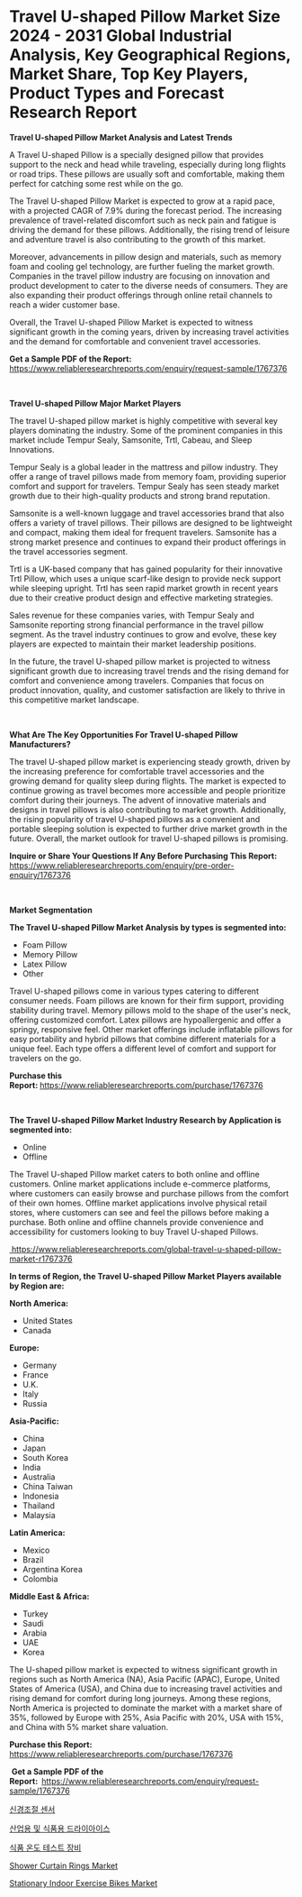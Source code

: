 <p><h1>Travel U-shaped Pillow Market Size 2024 - 2031 Global Industrial Analysis, Key Geographical Regions, Market Share, Top Key Players, Product Types and Forecast Research Report</h1></p><p><strong>Travel U-shaped Pillow Market Analysis and Latest Trends</strong></p>
<p><p>A Travel U-shaped Pillow is a specially designed pillow that provides support to the neck and head while traveling, especially during long flights or road trips. These pillows are usually soft and comfortable, making them perfect for catching some rest while on the go.</p><p>The Travel U-shaped Pillow Market is expected to grow at a rapid pace, with a projected CAGR of 7.9% during the forecast period. The increasing prevalence of travel-related discomfort such as neck pain and fatigue is driving the demand for these pillows. Additionally, the rising trend of leisure and adventure travel is also contributing to the growth of this market.</p><p>Moreover, advancements in pillow design and materials, such as memory foam and cooling gel technology, are further fueling the market growth. Companies in the travel pillow industry are focusing on innovation and product development to cater to the diverse needs of consumers. They are also expanding their product offerings through online retail channels to reach a wider customer base.</p><p>Overall, the Travel U-shaped Pillow Market is expected to witness significant growth in the coming years, driven by increasing travel activities and the demand for comfortable and convenient travel accessories.</p></p>
<p><strong>Get a Sample PDF of the Report:&nbsp;</strong> <a href="https://www.reliableresearchreports.com/enquiry/request-sample/1767376">https://www.reliableresearchreports.com/enquiry/request-sample/1767376</a></p>
<p>&nbsp;</p>
<p><strong>Travel U-shaped Pillow Major Market Players</strong></p>
<p><p>The travel U-shaped pillow market is highly competitive with several key players dominating the industry. Some of the prominent companies in this market include Tempur Sealy, Samsonite, Trtl, Cabeau, and Sleep Innovations. </p><p>Tempur Sealy is a global leader in the mattress and pillow industry. They offer a range of travel pillows made from memory foam, providing superior comfort and support for travelers. Tempur Sealy has seen steady market growth due to their high-quality products and strong brand reputation.</p><p>Samsonite is a well-known luggage and travel accessories brand that also offers a variety of travel pillows. Their pillows are designed to be lightweight and compact, making them ideal for frequent travelers. Samsonite has a strong market presence and continues to expand their product offerings in the travel accessories segment.</p><p>Trtl is a UK-based company that has gained popularity for their innovative Trtl Pillow, which uses a unique scarf-like design to provide neck support while sleeping upright. Trtl has seen rapid market growth in recent years due to their creative product design and effective marketing strategies.</p><p>Sales revenue for these companies varies, with Tempur Sealy and Samsonite reporting strong financial performance in the travel pillow segment. As the travel industry continues to grow and evolve, these key players are expected to maintain their market leadership positions.</p><p>In the future, the travel U-shaped pillow market is projected to witness significant growth due to increasing travel trends and the rising demand for comfort and convenience among travelers. Companies that focus on product innovation, quality, and customer satisfaction are likely to thrive in this competitive market landscape.</p></p>
<p>&nbsp;</p>
<p><strong>What Are The Key Opportunities For Travel U-shaped Pillow Manufacturers?</strong></p>
<p><p>The travel U-shaped pillow market is experiencing steady growth, driven by the increasing preference for comfortable travel accessories and the growing demand for quality sleep during flights. The market is expected to continue growing as travel becomes more accessible and people prioritize comfort during their journeys. The advent of innovative materials and designs in travel pillows is also contributing to market growth. Additionally, the rising popularity of travel U-shaped pillows as a convenient and portable sleeping solution is expected to further drive market growth in the future. Overall, the market outlook for travel U-shaped pillows is promising.</p></p>
<p><strong>Inquire or Share Your Questions If Any Before Purchasing This Report:</strong> <a href="https://www.reliableresearchreports.com/enquiry/pre-order-enquiry/1767376">https://www.reliableresearchreports.com/enquiry/pre-order-enquiry/1767376</a></p>
<p>&nbsp;</p>
<p><strong>Market Segmentation</strong></p>
<p><strong>The Travel U-shaped Pillow Market Analysis by types is segmented into:</strong></p>
<p><ul><li>Foam Pillow</li><li>Memory Pillow</li><li>Latex Pillow</li><li>Other</li></ul></p>
<p><p>Travel U-shaped pillows come in various types catering to different consumer needs. Foam pillows are known for their firm support, providing stability during travel. Memory pillows mold to the shape of the user's neck, offering customized comfort. Latex pillows are hypoallergenic and offer a springy, responsive feel. Other market offerings include inflatable pillows for easy portability and hybrid pillows that combine different materials for a unique feel. Each type offers a different level of comfort and support for travelers on the go.</p></p>
<p><strong>Purchase this Report:&nbsp;</strong><a href="https://www.reliableresearchreports.com/purchase/1767376">https://www.reliableresearchreports.com/purchase/1767376</a></p>
<p>&nbsp;</p>
<p><strong>The Travel U-shaped Pillow Market Industry Research by Application is segmented into:</strong></p>
<p><ul><li>Online</li><li>Offline</li></ul></p>
<p><p>The Travel U-shaped Pillow market caters to both online and offline customers. Online market applications include e-commerce platforms, where customers can easily browse and purchase pillows from the comfort of their own homes. Offline market applications involve physical retail stores, where customers can see and feel the pillows before making a purchase. Both online and offline channels provide convenience and accessibility for customers looking to buy Travel U-shaped Pillows.</p></p>
<p><a href="https://www.reliableresearchreports.com/global-travel-u-shaped-pillow-market-r1767376">&nbsp;https://www.reliableresearchreports.com/global-travel-u-shaped-pillow-market-r1767376</a></p>
<p><strong>In terms of Region, the Travel U-shaped Pillow Market Players available by Region are:</strong></p>
<p>
    <p> <strong> North America: </strong>
        <ul>
            <li>United States</li>
            <li>Canada</li>
        </ul>
        </p> 
    <p> <strong> Europe: </strong>
        <ul>
            <li>Germany</li>
            <li>France</li>
            <li>U.K.</li>
            <li>Italy</li>
            <li>Russia</li>
        </ul>
        </p> 
    <p> <strong> Asia-Pacific: </strong>
        <ul>
            <li>China</li>
            <li>Japan</li>
            <li>South Korea</li>
            <li>India</li>
            <li>Australia</li>
            <li>China Taiwan</li>
            <li>Indonesia</li>
            <li>Thailand</li>
            <li>Malaysia</li>
        </ul>
        </p> 
    <p> <strong> Latin America: </strong>
        <ul>
            <li>Mexico</li>
            <li>Brazil</li>
            <li>Argentina Korea</li>
            <li>Colombia</li>
        </ul>
        </p> 
    <p> <strong> Middle East & Africa: </strong>
        <ul>
            <li>Turkey</li>
            <li>Saudi</li>
            <li>Arabia</li>
            <li>UAE</li>
            <li>Korea</li>
        </ul>
    </p>
    </p>
<p><p>The U-shaped pillow market is expected to witness significant growth in regions such as North America (NA), Asia Pacific (APAC), Europe, United States of America (USA), and China due to increasing travel activities and rising demand for comfort during long journeys. Among these regions, North America is projected to dominate the market with a market share of 35%, followed by Europe with 25%, Asia Pacific with 20%, USA with 15%, and China with 5% market share valuation.</p></p>
<p><strong>Purchase this Report: </strong><a href="https://www.reliableresearchreports.com/purchase/1767376">https://www.reliableresearchreports.com/purchase/1767376</a></p>
<p>&nbsp;<strong>Get a Sample PDF of the Report:&nbsp;&nbsp;</strong><a href="https://www.reliableresearchreports.com/enquiry/request-sample/1767376">https://www.reliableresearchreports.com/enquiry/request-sample/1767376</a></p>
<p><strong></strong></p>
<p><p><a href="https://github.com/giancarlo642004/Market-Research-Report-List-1/blob/main/4133726153223.md">신경조절 센서</a></p><p><a href="https://medium.com/@ethanmorar2011/%EA%B8%80%EB%A1%9C%EB%B2%8C-%EC%82%B0%EC%97%85-%EB%B0%8F-%EC%8B%9D%ED%92%88%EA%B8%89-%EB%93%9C%EB%9D%BC%EC%9D%B4%EC%95%84%EC%9D%B4%EC%8A%A4-%EC%8B%9C%EC%9E%A5-%EA%B7%9C%EB%AA%A8-%EB%B0%8F-%EC%A0%90%EC%9C%A0%EC%9C%A8-%EB%B6%84%EC%84%9D-%EC%A0%9C%ED%92%88-%EC%9C%A0%ED%98%95%EB%B3%84-%EC%A0%81%EC%9A%A9-%EB%B6%84%EC%95%BC%EB%B3%84-%EC%A7%80%EC%97%AD%EB%B3%84-%EC%98%88%EC%B8%A1-2024-2031-cc42e00ed135">산업용 및 식품용 드라이아이스</a></p><p><a href="https://github.com/rustymarie2024/Market-Research-Report-List-1/blob/main/1097906153224.md">식품 온도 테스트 장비</a></p><p><a href="https://github.com/marloy8/Market-Research-Report-List-5/blob/main/shower-curtain-rings-market.md">Shower Curtain Rings Market</a></p><p><a href="https://github.com/jodemen/Market-Research-Report-List-3/blob/main/stationary-indoor-exercise-bikes-market.md">Stationary Indoor Exercise Bikes Market</a></p></p>